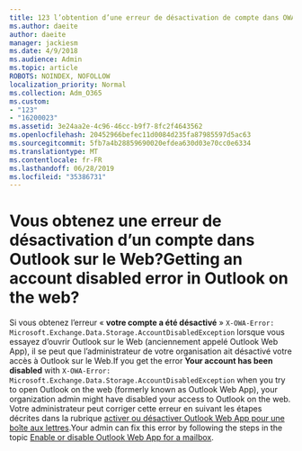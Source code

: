 ```yaml
---
title: 123 l’obtention d’une erreur de désactivation de compte dans OWA?
ms.author: daeite
author: daeite
manager: jackiesm
ms.date: 4/9/2018
ms.audience: Admin
ms.topic: article
ROBOTS: NOINDEX, NOFOLLOW
localization_priority: Normal
ms.collection: Adm_O365
ms.custom:
- "123"
- "16200023"
ms.assetid: 3e24aa2e-4c96-46cc-b9f7-8fc2f4643562
ms.openlocfilehash: 20452966befec11d0084d235fa87985597d5ac63
ms.sourcegitcommit: 5fb7a4b28859690020efdea630d03e70cc0e6334
ms.translationtype: MT
ms.contentlocale: fr-FR
ms.lasthandoff: 06/28/2019
ms.locfileid: "35386731"
---
```

# <a name="getting-an-account-disabled-error-in-outlook-on-the-web"></a><span data-ttu-id="8c716-102">Vous obtenez une erreur de désactivation d’un compte dans Outlook sur le Web?</span><span class="sxs-lookup"><span data-stu-id="8c716-102">Getting an account disabled error in Outlook on the web?</span></span>

<span data-ttu-id="8c716-103">Si vous obtenez l’erreur « **votre compte a été désactivé** » `X-OWA-Error: Microsoft.Exchange.Data.Storage.AccountDisabledException` lorsque vous essayez d’ouvrir Outlook sur le Web (anciennement appelé Outlook Web App), il se peut que l’administrateur de votre organisation ait désactivé votre accès à Outlook sur le Web.</span><span class="sxs-lookup"><span data-stu-id="8c716-103">If you get the error **Your account has been disabled** with  `X-OWA-Error: Microsoft.Exchange.Data.Storage.AccountDisabledException` when you try to open Outlook on the web (formerly known as Outlook Web App), your organization admin might have disabled your access to Outlook on the web.</span></span> <span data-ttu-id="8c716-104">Votre administrateur peut corriger cette erreur en suivant les étapes décrites dans la rubrique [activer ou désactiver Outlook Web App pour une boîte aux lettres](https://technet.microsoft.com/library/bb124124%28v=exchg.150%29.aspx).</span><span class="sxs-lookup"><span data-stu-id="8c716-104">Your admin can fix this error by following the steps in the topic [Enable or disable Outlook Web App for a mailbox](https://technet.microsoft.com/library/bb124124%28v=exchg.150%29.aspx).</span></span>